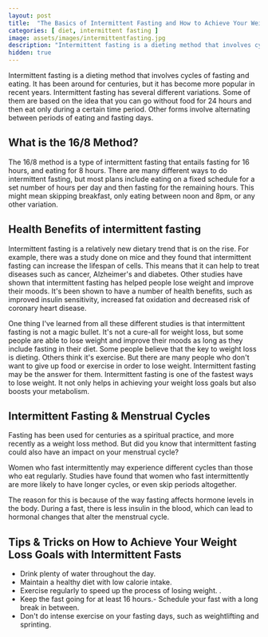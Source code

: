 ```yaml
---
layout: post
title:  "The Basics of Intermittent Fasting and How to Achieve Your Weight Loss Goals"
categories: [ diet, intermittent fasting ]
image: assets/images/intermittentfasting.jpg
description: "Intermittent fasting is a dieting method that involves cycles of fasting and eating. It has been around for centuries, but it has become more popular in recent years."
hidden: true
---
```




Intermittent fasting is a dieting method that involves cycles of fasting and eating. It has been around for centuries, but it has become more popular in recent years. Intermittent fasting has several different variations. Some of them are based on the idea that you can go without food for 24 hours and then eat only during a certain time period. Other forms involve alternating between periods of eating and fasting days.

## What is the 16/8 Method?

The 16/8 method is a type of intermittent fasting that entails fasting for 16 hours, and eating for 8 hours. There are many different ways to do intermittent fasting, but most plans include eating on a fixed schedule for a set number of hours per day and then fasting for the remaining hours. This might mean skipping breakfast, only eating between noon and 8pm, or any other variation.

## Health Benefits of intermittent fasting

Intermittent fasting is a relatively new dietary trend that is on the rise. For example, there was a study done on mice and they found that intermittent fasting can increase the lifespan of cells. This means that it can help to treat diseases such as cancer, Alzheimer's and diabetes. Other studies have shown that intermittent fasting has helped people lose weight and improve their moods. It's been shown to have a number of health benefits, such as improved insulin sensitivity, increased fat oxidation and decreased risk of coronary heart disease.

One thing I've learned from all these different studies is that intermittent fasting is not a magic bullet. It's not a cure-all for weight loss, but some people are able to lose weight and improve their moods as long as they include fasting in their diet. Some people believe that the key to weight loss is dieting. Others think it's exercise. But there are many people who don't want to give up food or exercise in order to lose weight. Intermittent fasting may be the answer for them. Intermittent fasting is one of the fastest ways to lose weight. It not only helps in achieving your weight loss goals but also boosts your metabolism.

## Intermittent Fasting & Menstrual Cycles

Fasting has been used for centuries as a spiritual practice, and more recently as a weight loss method. But did you know that intermittent fasting could also have an impact on your menstrual cycle?

Women who fast intermittently may experience different cycles than those who eat regularly. Studies have found that women who fast intermittently are more likely to have longer cycles, or even skip periods altogether.

The reason for this is because of the way fasting affects hormone levels in the body. During a fast, there is less insulin in the blood, which can lead to hormonal changes that alter the menstrual cycle.

## Tips & Tricks on How to Achieve Your Weight Loss Goals with Intermittent Fasts

- Drink plenty of water throughout the day.
- Maintain a healthy diet with low calorie intake.
- Exercise regularly to speed up the process of losing weight. .
- Keep the fast going for at least 16 hours.- Schedule your fast with a long break in between.
- Don't do intense exercise on your fasting days, such as weightlifting and sprinting.


